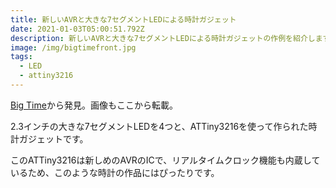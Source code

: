 ```yaml
---
title: 新しいAVRと大きな7セグメントLEDによる時計ガジェット
date: 2021-01-03T05:00:51.792Z
description: 新しいAVRと大きな7セグメントLEDによる時計ガジェットの作例を紹介します。
image: /img/bigtimefront.jpg
tags:
  - LED
  - attiny3216
---
```

[Big Time](http://www.technoblogy.com/show?2WTD)から発見。画像もここから転載。

2.3インチの大きな7セグメントLEDを4つと、ATTiny3216を使って作られた時計ガジェットです。

このATTiny3216は新しめのAVRのICで、リアルタイムクロック機能も内蔵しているため、このような時計の作品にはぴったりです。

